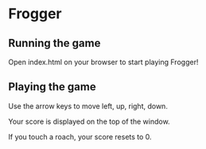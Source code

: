 #  Frogger

##  Running the game

Open index.html on your browser to start playing Frogger!

##  Playing the game

Use the arrow keys to move left, up, right, down.

Your score is displayed on the top of the window.

If you touch a roach, your score resets to 0.
